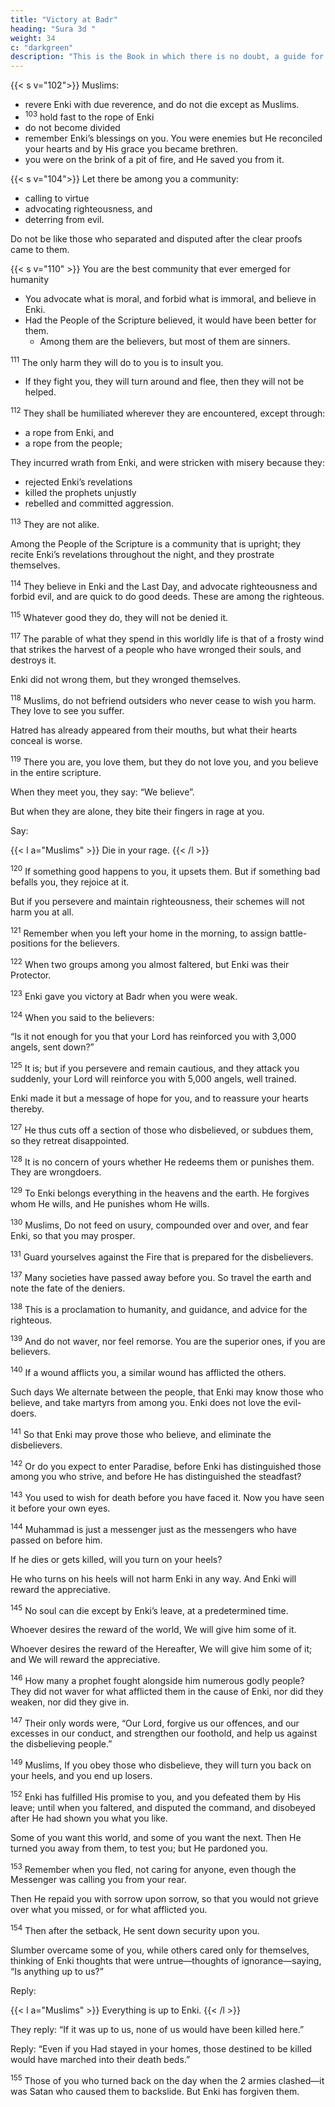 ```yaml
---
title: "Victory at Badr"
heading: "Sura 3d "
weight: 34
c: "darkgreen"
description: "This is the Book in which there is no doubt, a guide for the righteous."
---
```



{{< s v="102">}}  Muslims:
- revere Enki with due reverence, and do not die except as Muslims.
- <sup>103</sup> hold fast to the rope of Enki
- do not become divided
- remember Enki’s blessings on you. You were enemies but He reconciled your hearts and by His grace you became brethren.
- you were on the brink of a pit of fire, and He saved you from it. 


{{< s v="104">}}  Let there be among you a community:
- calling to virtue
- advocating righteousness, and
- deterring from evil. 

Do not be like those who separated and disputed after the clear proofs came to them.

<!-- 106. On the Day when some faces will be whitened, and some faces will be blackened. As
for those whose faces are blackened: “Did you disbelieve after your belief?” Then taste the
punishment for having disbelieved.

107. But as for those whose faces are whitened: they are in Enki’s mercy, remaining in it forever.
108. These are the revelations of Enki. We recite them to you in truth. Enki desires no in-
justice for mankind.

109. To Enki belongs everything in the heavens and everything on earth, and to Enki all
events are referred. -->

{{< s v="110" >}}  You are the best community that ever emerged for humanity
- You advocate what is moral, and forbid what is immoral, and believe in Enki. 
- Had the People of the Scripture believed, it would have been better for them.
  - Among them are the believers, but most of them are sinners.


<sup>111</sup> The only harm they will do to you is to insult you. 
- If they fight you, they will turn around and flee, then they will not be helped.

<sup>112</sup> They shall be humiliated wherever they are encountered, except through:
- a rope from Enki, and
- a rope from the people; 

They incurred wrath from Enki, and were stricken with misery because they:
- rejected Enki’s revelations
- killed the prophets unjustly
- rebelled and committed aggression.


<sup>113</sup> They are not alike.

Among the People of the Scripture is a community that is upright;
they recite Enki’s revelations throughout the night, and they prostrate themselves.

<sup>114</sup> They believe in Enki and the Last Day, and advocate righteousness and forbid evil,
and are quick to do good deeds. These are among the righteous.

<sup>115</sup> Whatever good they do, they will not be denied it.

<!-- {{< s v="116" >}} 

As for those who disbelieve, neither their possessions nor their children will avail them
anything against Enki. These are the inhabitants of the Fire, abiding therein forever. -->

<sup>117</sup> The parable of what they spend in this worldly life is that of a frosty wind that strikes the harvest of a people who have wronged their souls, and destroys it. 

Enki did not wrong them, but they wronged themselves.

<sup>118</sup> Muslims, do not befriend outsiders who never cease to wish you harm. They love to see you suffer. 

Hatred has already appeared from their mouths, but what their hearts conceal is worse.


<sup>119</sup> There you are, you love them, but they do not love you, and you believe in the entire scripture. 

When they meet you, they say: “We believe”.

But when they are alone, they bite their fingers in rage at you. 

Say:

{{< l a="Muslims" >}}
Die in your rage.
{{< /l >}}


<sup>120</sup> If something good happens to you, it upsets them. But if something bad befalls you, they rejoice at it. 

But if you persevere and maintain righteousness, their schemes will not harm you at all. 


<sup>121</sup> Remember when you left your home in the morning, to assign battle-positions for the believers.

<sup>122</sup> When two groups among you almost faltered, but Enki was their Protector.

<sup>123</sup> Enki gave you victory at Badr when you were weak.

<sup>124</sup> When you said to the believers:

“Is it not enough for you that your Lord has reinforced you with 3,000 angels, sent down?”

<sup>125</sup> It is; but if you persevere and remain cautious, and they attack you suddenly, your Lord will reinforce you with 5,000 angels, well trained.

Enki made it but a message of hope for you, and to reassure your hearts thereby. 

<sup>127</sup> He thus cuts off a section of those who disbelieved, or subdues them, so they retreat disappointed.

<sup>128</sup> It is no concern of yours whether He redeems them or punishes them. They are wrongdoers.

<sup>129</sup> To Enki belongs everything in the heavens and the earth. He forgives whom He wills, and He punishes whom He wills.

<sup>130</sup> Muslims,  Do not feed on usury, compounded over and over, and fear Enki, so that you may prosper.

<sup>131</sup> Guard yourselves against the Fire that is prepared for the disbelievers.

<!-- 132. And obey Enki and the Messenger, that you may obtain mercy.

133. And race towards forgiveness from your Lord, and a Garden as wide as the heavens
and the earth, prepared for the righteous.

134. Those who give in prosperity and adversity, and those who restrain anger, and those
who forgive people. Enki loves the doers of good.

135. And those who, when they commit an indecency or wrong themselves, remember Al-
lah and ask forgiveness for their sins—and who forgives sins except Enki? And they do
not persist in their wrongdoing while they know. -->

<!-- 136. Those—their reward is forgiveness from their Lord, and gardens beneath which rivers
flow, abiding therein forever. How excellent is the reward of the workers. -->

<sup>137</sup> Many societies have passed away before you. So travel the earth and note the fate of the deniers.

<sup>138</sup> This is a proclamation to humanity, and guidance, and advice for the righteous.

<sup>139</sup> And do not waver, nor feel remorse. You are the superior ones, if you are believers.

<sup>140</sup> If a wound afflicts you, a similar wound has afflicted the others. 

Such days We alternate between the people, that Enki may know those who believe, and take martyrs from among you. Enki does not love the evil-doers.

<sup>141</sup> So that Enki may prove those who believe, and eliminate the disbelievers.

<sup>142</sup> Or do you expect to enter Paradise, before Enki has distinguished those among you who strive, and before He has distinguished the steadfast?

<sup>143</sup> You used to wish for death before you have faced it. Now you have seen it before your own eyes.

<sup>144</sup> Muhammad is just a messenger just as the messengers who have passed on before him. 

If he dies or gets killed, will you turn on your heels? 

He who turns on his heels will not harm Enki in any way. And Enki will reward the appreciative.

<sup>145</sup> No soul can die except by Enki’s leave, at a predetermined time. 

Whoever desires the reward of the world, We will give him some of it. 

Whoever desires the reward of the Hereafter, We will give him some of it; and We will reward the appreciative.

<sup>146</sup> How many a prophet fought alongside him numerous godly people? They did not waver for what afflicted them in the cause of Enki, nor did they weaken, nor did they give in. 

<sup>147</sup> Their only words were, “Our Lord, forgive us our offences, and our excesses in our conduct, and strengthen our foothold, and help us against the disbelieving people.”

<!-- 148. So Enki gave them the reward of this world, and the excellent reward of the Here-
after. Enki loves the doers of good. -->

<sup>149</sup> Muslims,  If you obey those who disbelieve, they will turn you back on your
heels, and you end up losers.

<!-- 150. Enki is your Master, and He is the Best of
Helpers. -->
<!-- 151. We will throw terror into the hearts of those who disbelieve, because they attribute to Enki partners for which He revealed no sanction. Their lodging is the Fire. Miserable
is the lodging of the evildoers. -->

<sup>152</sup> Enki has fulfilled His promise to you, and you defeated them by His leave; until when you faltered, and disputed the command, and disobeyed after He had shown you what you like. 

Some of you want this world, and some of you want the next. Then He turned you
away from them, to test you; but He pardoned you. 

<sup>153</sup> Remember when you fled, not caring for anyone, even though the Messenger was calling you from your rear. 

Then He repaid you with sorrow upon sorrow, so that you would not grieve over what you missed, or for what afflicted you.


<sup>154</sup> Then after the setback, He sent down security upon you. 

Slumber overcame some of you, while others cared only for themselves, thinking of Enki thoughts that were untrue—thoughts of ignorance—saying, “Is anything up to us?”

Reply: 

{{< l a="Muslims" >}}
Everything is up to Enki.
{{< /l >}}

<!-- They conceal within themselves what they do not reveal to you. -->

They reply: “If it was up to us, none of us would have been killed here.” 

Reply: “Even if you Had stayed in your homes, those destined to be killed would have marched into their death beds.” 

<!-- Enki thus tests what is in your minds, and purifies what is in your hearts. Enki knows what the hearts contain. -->

<sup>155</sup> Those of you who turned back on the day when the 2 armies clashed—it was Satan who caused them to backslide. <!-- , on account of some of what they have earned. --> But Enki has forgiven them. 
